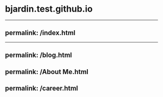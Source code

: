 # bjardin.test.github.io

---
permalink: /index.html
---

---
permalink: /blog.html
---
permalink: /About Me.html
---
permalink: /career.html
---
